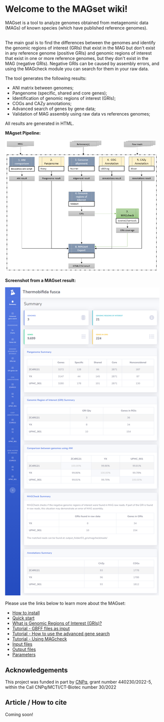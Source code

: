 <h1>Welcome to the MAGset wiki!</h1>
MAGset is a tool to analyze genomes obtained from metagenomic data (MAGs) of known species (which have published reference genomes).<br/><br/>

The main goal is to find the differences between the genomes and identify the genomic regions of interest (GRIs) that exist in the MAG but don't exist in any reference genome (positive GRIs) and genomic regions of interest that exist in one or more reference genomes, but they don't exist in the MAG (negative GRIs). Negative GRIs can be caused by assembly errors, and using the MAGcheck module you can search for them in your raw data.

<p>The tool generates the following results:</p>

* ANI matrix between genomes;
* Pangenome (specific, shared and core genes);
* Identification of genomic regions of interest (GRIs);
* COGs and CAZy annotations;
* Advanced search of genes by gene data;
* Validation of MAG assembly using raw data vs references genomes;

<p>All results are generated in HTML.</p>

**MAgset Pipeline:**

![Pipeline](pipeline.png)
  
**Screenshot from a MAGset result:**

![Home result page](home-sample-result-index.png)

<p>Please use the links below to learn more about the MAGset: </p>

* [How to install](How-to-install.md)
* [Quick start](Quick-start.md)
* [What is Genomic Regions of Interest (GRIs)?](Genomic-Region-Of-Interest.md)
* [Tutorial - GBFF files as input](tutorial-gbff-files-as-input.md)
* [Tutorial - How to use the advanced gene search](tutorial-advanced-gene-search.md)
* [Tutorial - Using MAGcheck](tutorial-using-magcheck.md)
* [Input files](Input-files.md)
* [Output files](Output-files.md)
* [Parameters](Parameters.md)

## Acknowledgements
This project was funded in part by [CNPq](https://www.gov.br/cnpq/pt-br), grant number 440230/2022-5, within the Call CNPq/MCTI/CT-Biotec number 30/2022

## Article / How to cite 
Coming soon!
